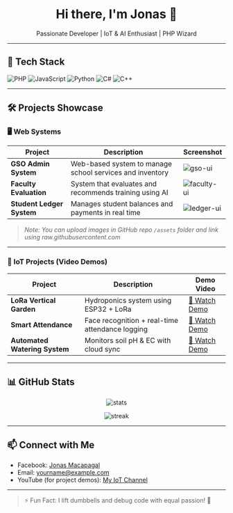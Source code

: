 <h1 align="center">Hi there, I'm Jonas 👋</h1>

<p align="center">
  Passionate Developer | IoT & AI Enthusiast | PHP Wizard
</p>

---

## 🧰 Tech Stack

![PHP](https://img.shields.io/badge/-PHP-777BB4?style=flat&logo=php&logoColor=white)
![JavaScript](https://img.shields.io/badge/-JavaScript-F7DF1E?style=flat&logo=javascript&logoColor=black)
![Python](https://img.shields.io/badge/-Python-3776AB?style=flat&logo=python&logoColor=white)
![C#](https://img.shields.io/badge/-C%23-239120?style=flat&logo=c-sharp&logoColor=white)
![C++](https://img.shields.io/badge/-C++-00599C?style=flat&logo=c%2b%2b&logoColor=white)

---

## 🛠️ Projects Showcase

### 🖥️ Web Systems

| Project | Description | Screenshot |
|--------|-------------|------------|
| **GSO Admin System** | Web-based system to manage school services and inventory | ![gso-ui](https://your-image-url.com/gso.png) |
| **Faculty Evaluation** | System that evaluates and recommends training using AI | ![faculty-ui](https://your-image-url.com/faculty.png) |
| **Student Ledger System** | Manages student balances and payments in real time | ![ledger-ui](https://your-image-url.com/ledger.png) |

> _Note: You can upload images in GitHub repo `/assets` folder and link using raw.githubusercontent.com_

---

### 📡 IoT Projects (Video Demos)

| Project | Description | Demo Video |
|--------|-------------|------------|
| **LoRa Vertical Garden** | Hydroponics system using ESP32 + LoRa | [🎥 Watch Demo](https://your-video-link.com/loragarden) |
| **Smart Attendance** | Face recognition + real-time attendance logging | [🎥 Watch Demo](https://your-video-link.com/facerec) |
| **Automated Watering System** | Monitors soil pH & EC with cloud sync | [🎥 Watch Demo](https://your-video-link.com/iotwatering) |

---

## 📊 GitHub Stats

<p align="center">
  <img src="https://github-readme-stats.vercel.app/api?username=YOUR_USERNAME&show_icons=true&theme=radical" alt="stats" />
</p>

<p align="center">
  <img src="https://github-readme-streak-stats.herokuapp.com/?user=YOUR_USERNAME&theme=radical" alt="streak" />
</p>

---

## 📫 Connect with Me

- Facebook: [Jonas Macapagal](https://facebook.com/YOUR_PROFILE)
- Email: [yourname@example.com](mailto:yourname@example.com)
- YouTube (for project demos): [My IoT Channel](https://youtube.com/YOUR_CHANNEL)

---

> ⚡ Fun Fact: I lift dumbbells and debug code with equal passion! 💪

